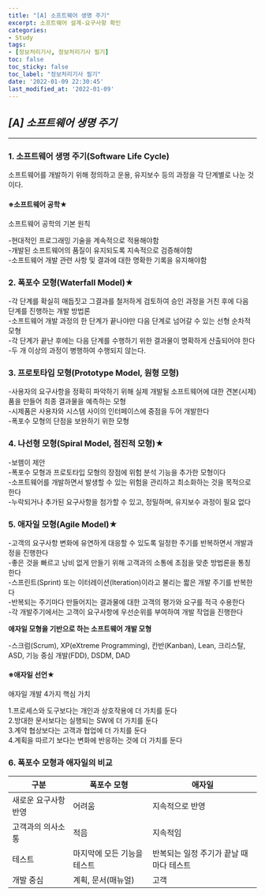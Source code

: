 ```yaml
---
title: "[A] 소프트웨어 생명 주기"
excerpt: 소프트웨어 설계-요구사항 확인
categories:
- Study
tags:
- [정보처리기사, 정보처리기사 필기]
toc: false
toc_sticky: false
toc_label: "정보처리기사 필기"
date: '2022-01-09 22:30:45'
last_modified_at: '2022-01-09'
---
```


## _**\[A\] 소프트웨어 생명 주기**_

---

### **1. 소프트웨어 생명 주기(Software Life Cycle)**

소프트웨어를 개발하기 위해 정의하고 운용, 유지보수 등의 과정을 각 단계별로 나눈 것이다.

#### **※소프트웨어 공학★**

소프트웨어 공학의 기본 원칙

\-현대적인 프로그래밍 기술을 계속적으로 적용해야함  
\-개발된 소프트웨어의 품질이 유지되도록 지속적으로 검증해야함  
\-소프트웨어 개발 관련 사항 및 결과에 대한 명확한 기록을 유지해야함

### **2. 폭포수 모형(Waterfall Model)★**

\-각 단계를 확실히 매듭짓고 그결과를 철저하게 검토하여 승인 과정을 거친 후에 다음 단계를 진행하는 개발 방법론  
\-소프트웨어 개발 과정의 한 단계가 끝나야만 다음 단계로 넘어갈 수 있는 선형 순차적 모형  
\-각 단계가 끝난 후에는 다음 단계를 수행하기 위한 결과물이 명확하게 산출되어야 한다  
\-두 개 이상의 과정이 병행하여 수행되지 않는다.

### **3. 프로토타입 모형(Prototype Model, 원형 모형)**

\-사용자의 요구사항을 정확히 파악하기 위해 실제 개발될 소프트웨어에 대한 견본(시제)품을 만들어 최종 결과물을 예측하는 모형  
\-시제품은 사용자와 시스템 사이의 인터페이스에 중점을 두어 개발한다  
\-폭포수 모형의 단점을 보완하기 위한 모형

### **4. 나선형 모형(Spiral Model, 점진적 모형)★**

\-보헴이 제안  
\-폭포수 모형과 프로토타입 모형의 장점에 위험 분석 기능을 추가한 모형이다  
\-소프트웨어를 개발하면서 발생할 수 있는 위험을 관리하고 최소화하는 것을 목적으로 한다  
\-누락되거나 추가된 요구사항을 첨가할 수 있고, 정밀하며, 유지보수 과정이 필요 없다

### **5. 애자일 모형(Agile Model)★**

\-고객의 요구사항 변화에 유연하게 대응할 수 있도록 일정한 주기를 반복하면서 개발과정을 진행한다  
\-좋은 것을 빠르고 낭비 없게 만들기 위해 고객과의 소통에 초점을 맞춘 방법론을 통칭한다  
\-스프린트(Sprint) 또는 이터레이션(Iteration)이라고 불리는 짧은 개발 주기를 반복한다  
\-반복되는 주기마다 만들어지는 결과물에 대한 고객의 평가와 요구를 적극 수용한다  
\-각 개발주기에서는 고객이 요구사항에 우선순위를 부여하여 개발 작업을 진행한다

**애자일 모형을 기반으로 하는 소프트웨어 개발 모형**

\-스크럼(Scrum), XP(eXtreme Programming), 칸반(Kanban), Lean, 크리스탈, ASD, 기능 중심 개발(FDD), DSDM, DAD 

#### **※애자일 선언★**

애자일 개발 4가지 핵심 가치

1.프로세스와 도구보다는 개인과 상호작용에 더 가치를 둔다  
2.방대한 문서보다는 실행되는 SW에 더 가치를 둔다  
3.계약 협상보다는 고객과 협업에 더 가치를 둔다  
4.계획을 따르기 보다는 변화에 반응하는 것에 더 가치를 둔다

### **6. 폭포수 모형과 애자일의 비교**

| **구분** | **폭포수 모형** | **애자일** |
| --- | --- | --- |
| 새로운 요구사항 반영 | 어려움 | 지속적으로 반영 |
| 고객과의 의사소통 | 적음 | 지속적임 |
| 테스트 | 마지막에 모든 기능을 테스트 | 반복되는 일정 주기가 끝날 때마다 테스트 |
| 개발 중심 | 계획, 문서(매뉴얼) | 고객 |

